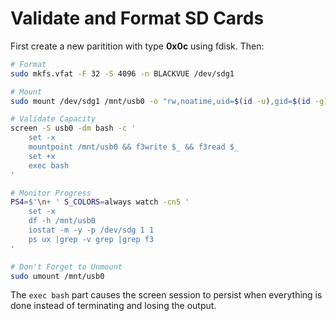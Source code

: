 # Validate and Format SD Cards

First create a new paritition with type **0x0c** using fdisk. Then:

```bash
# Format
sudo mkfs.vfat -F 32 -S 4096 -n BLACKVUE /dev/sdg1

# Mount
sudo mount /dev/sdg1 /mnt/usb0 -o "rw,noatime,uid=$(id -u),gid=$(id -g)"

# Validate Capacity
screen -S usb0 -dm bash -c '
    set -x
    mountpoint /mnt/usb0 && f3write $_ && f3read $_
    set +x
    exec bash
'

# Monitor Progress
PS4=$'\n+ ' S_COLORS=always watch -cn5 '
    set -x
    df -h /mnt/usb0
    iostat -m -y -p /dev/sdg 1 1
    ps ux |grep -v grep |grep f3
'

# Don't Forget to Unmount
sudo umount /mnt/usb0
```

The `exec bash` part causes the screen session to persist when everything is done instead of terminating and losing the
output.
